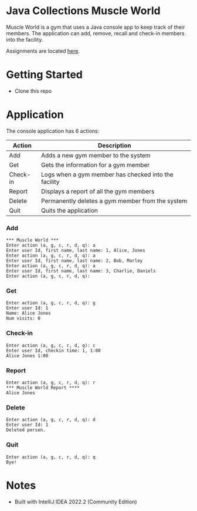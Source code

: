 # Java Collections Muscle World
Muscle World is a gym that uses a Java console app to keep track of their members.  The application can add, remove,
recall and check-in members into the facility.

Assignments are located [here](./Assignments.md).

# Getting Started
- Clone this repo

# Application
The console application has 6 actions:

| Action   | Description                                          |
|----------|------------------------------------------------------|
| Add      | Adds a new gym member to the system                  |
| Get      | Gets the information for a gym member                |
| Check-in | Logs when a gym member has checked into the facility |
| Report   | Displays a report of all the gym members             |
| Delete   | Permanently deletes a gym member from the system     |
| Quit     | Quits the application                                |

### Add
```
*** Muscle World ***
Enter action (a, g, c, r, d, q): a
Enter user Id, first name, last name: 1, Alice, Jones
Enter action (a, g, c, r, d, q): a
Enter user Id, first name, last name: 2, Bob, Marley
Enter action (a, g, c, r, d, q): a
Enter user Id, first name, last name: 3, Charlie, Daniels
Enter action (a, g, c, r, d, q): 
```

### Get
```
Enter action (a, g, c, r, d, q): g
Enter user Id: 1
Name: Alice Jones
Num visits: 0
```

### Check-in
```
Enter action (a, g, c, r, d, q): c
Enter user Id, checkin time: 1, 1:00
Alice Jones 1:00
```

### Report
```
Enter action (a, g, c, r, d, q): r
*** Muscle World Report ****
Alice Jones
```

### Delete
````
Enter action (a, g, c, r, d, q): d
Enter user Id: 1
Deleted person.
````

### Quit
```
Enter action (a, g, c, r, d, q): q
Bye!
```


# Notes
- Built with IntelliJ IDEA 2022.2 (Community Edition)
